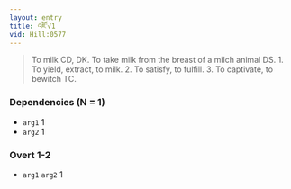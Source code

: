 ```yaml
---
layout: entry
title: འཇོ་√1
vid: Hill:0577
---
```

> To milk CD, DK. To take milk from the breast of a milch animal DS. 1. To yield, extract, to milk. 2. To satisfy, to fulfill. 3. To captivate, to bewitch TC.
### Dependencies (N = 1)
* `arg1` 1
* `arg2` 1


### Overt 1-2
* `arg1` `arg2` 1
